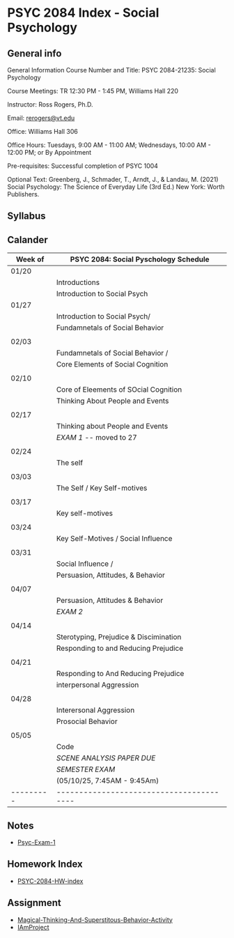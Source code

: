 # PSYC 2084 Index - Social Psychology 

## General info 
General Information
Course Number and Title: PSYC 2084-21235: Social Psychology

Course Meetings: TR 12:30 PM - 1:45 PM, Williams Hall 220 

Instructor: Ross Rogers, Ph.D.

Email: rerogers@vt.edu

Office: Williams Hall 306

Office Hours: Tuesdays, 9:00 AM - 11:00 AM; Wednesdays, 10:00 AM - 12:00 PM; or By Appointment

Pre-requisites: Successful completion of PSYC 1004

Optional Text: Greenberg, J., Schmader, T., Arndt, J., & Landau, M. (2021) Social Psychology: The Science of Everyday Life (3rd Ed.) New York: Worth Publishers.

## Syllabus 


## Calander 

| Week of | PSYC 2084: Social Pyschology Schedule  |
|---------|----------------------------------------|
| 01/20   |                                        |
|         | Introductions                          |
|         | Introduction to Social Psych           |
| 01/27   |                                        |
|         | Introduction to Social Psych/          |
|         | Fundamnetals of Social Behavior        |
|         |                                        |
| 02/03   |                                        |
|         | Fundamnetals of Social Behavior /      |
|         | Core Elements of Social Cognition      |
|         |                                        |
| 02/10   |                                        |
|         | Core of Eleements of SOcial Cognition  |
|         | Thinking About People and Events       |
|         |                                        |
| 02/17   |                                        |
|         | Thinking about People and Events       |
|         | *EXAM 1* -- moved to 27                |
|         |                                        |
| 02/24   |                                        |
|         | The self                               |
|         |                                        |
| 03/03   |                                        |
|         | The Self / Key Self-motives            |
|         |                                        |
| 03/17   |                                        |
|         | Key self-motives                       |
|         |                                        |
| 03/24   |                                        |
|         | Key Self-Motives / Social Influence    |
|         |                                        |
| 03/31   |                                        |
|         | Social Influence /                     |
|         | Persuasion, Attitudes, & Behavior      |
|         |                                        |
| 04/07   |                                        |
|         | Persuasion, Attitudes & Behavior       |
|         | *EXAM 2*                               |
|         |                                        |
| 04/14   |                                        |
|         | Sterotyping, Prejudice & Discimination |
|         | Responding to and Reducing Prejudice   |
|         |                                        |
| 04/21   |                                        |
|         | Responding to And Reducing Prejudice   |
|         | interpersonal Aggression               |
|         |                                        |
| 04/28   |                                        |
|         | Interersonal Aggression                |
|         | Prosocial Behavior                     |
|         |                                        |
| 05/05   |                                        |
|         | Code                                   |
|         | *SCENE ANALYSIS PAPER DUE*             |
|         | *SEMESTER EXAM*                        |
|         | (05/10/25, 7:45AM - 9:45Am)            |
|---------|----------------------------------------|

## Notes 
- [Psyc-Exam-1](Psyc-Exam-1)

## Homework Index 
- [PSYC-2084-HW-index](HW/PSYC-2084-HW-index)

## Assignment 
- [Magical-Thinking-And-Superstitous-Behavior-Activity](Magical-Thinking-And-Superstitous-Behavior-Activity)
- [IAmProject](IAmProject)
